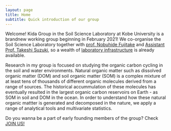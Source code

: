```yaml
---
layout: page
title: Home
subtitle: Quick introduction of our group 
---
```


Welcome! Kida Group in the Soil Science Laboratory at Kobe University is a brandnew working group beginning in February 2021!
We co-organise the Soil Science Laboratory together with [prof. Nobuhide Fujitake](http://www.research.kobe-u.ac.jp/ans-soil/) and
[Assistant Prof. Takeshi Suzuki](http://www.research.kobe-u.ac.jp/ans-soil/member.html), so a wealth of [laboratory infrastructure](https://morimarukida.github.io/facilities/) is already available.

Research in my group is focused on studying the organic carbon cycling in the soil and water environments.
Natural organic matter such as dissolved organic matter (DOM) and soil organic matter (SOM) is a complex mixture of
at least tens of thousands of different organic molecules derived from a range of sources. The historical accummulation of
these molecules has eventually resulted in the largest organic carbon reservoirs on Earth - as SOM in soil and DOM in the ocean.
In order to understand how these natural organic mattter is generated and decomposed in the nature, we apply a range of analytical
tools and multivariate statistics.

Do you wanna be a part of early founding members of the group? Check [JOIN US!](https://morimarukida.github.io/joinus/)
